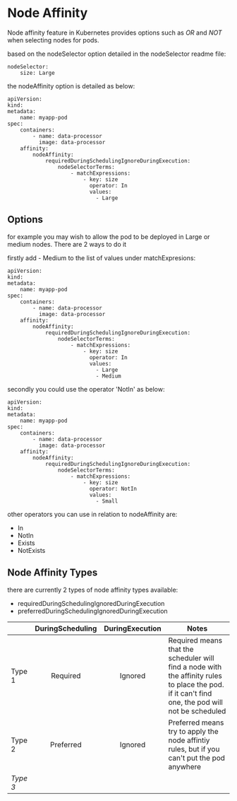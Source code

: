 # Node Affinity

Node affinity feature in Kubernetes provides options such as _OR_ and _NOT_ when selecting nodes for pods.

based on the nodeSelector option detailed in the nodeSelector readme file:

```
nodeSelector:
    size: Large
```

the nodeAffinity option is detailed as below:

```
apiVersion:
kind:
metadata:
    name: myapp-pod
spec:
    containers:
        - name: data-processor
          image: data-processor
    affinity:
        nodeAffinity:
            requiredDuringSchedulingIgnoreDuringExecution:
                nodeSelectorTerms:
                    - matchExpressions:
                        - key: size
                          operator: In
                          values:
                            - Large
```

## Options

for example you may wish to allow the pod to be deployed in Large or medium nodes. There are 2 ways to do it

firstly add - Medium to the list of values under matchExpresions:

```
apiVersion:
kind:
metadata:
    name: myapp-pod
spec:
    containers:
        - name: data-processor
          image: data-processor
    affinity:
        nodeAffinity:
            requiredDuringSchedulingIgnoreDuringExecution:
                nodeSelectorTerms:
                    - matchExpressions:
                        - key: size
                          operator: In
                          values:
                            - Large
                            - Medium
```

secondly you could use the operator 'NotIn' as below:
```
apiVersion:
kind:
metadata:
    name: myapp-pod
spec:
    containers:
        - name: data-processor
          image: data-processor
    affinity:
        nodeAffinity:
            requiredDuringSchedulingIgnoreDuringExecution:
                nodeSelectorTerms:
                    - matchExpressions:
                        - key: size
                          operator: NotIn
                          values:
                            - Small
```

other operators you can use in relation to nodeAffinity are:

- In
- NotIn
- Exists 
- NotExists


## Node Affinity Types

there are currently 2 types of node affinity types available:

- requiredDuringSchedulingIgnoredDuringExecution
- preferredDuringSchedulingIgnoredDuringExecution

|        | DuringScheduling | DuringExecution | Notes  |
|--------|:----------------:|:---------------:|--------|
| Type 1 | Required         | Ignored         | Required means that the scheduler will find a node with the affinity rules to place the pod. if it can't find one, the pod will not be scheduled
| Type 2 | Preferred        | Ignored         | Preferred means try to apply the node affintiy rules, but if you can't put the pod anywhere
| _Type 3_| 